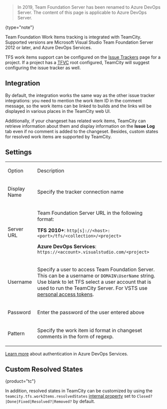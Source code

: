 [//]: # (title: Team Foundation Work Items)
[//]: # (auxiliary-id: Team Foundation Work Items)

>In 2019, Team Foundation Server has been renamed to Azure DevOps Server. The content of this page is applicable to Azure DevOps Server.
>
{type="note"}

Team Foundation Work Items tracking is integrated with TeamCity. Supported versions are Microsoft Visual Studio Team Foundation Server 2012 or later, and Azure DevOps Services.

TFS work items support can be configured on the [Issue Trackers](integrating-teamcity-with-issue-tracker.md) page for a project. If a project has a [TFVC](team-foundation-server.md) root configured, TeamCity will suggest configuring the issue tracker as well.

## Integration

By default, the integration works the same way as the other issue tracker integrations: you need to mention the work item ID in the comment message, so the work items can be linked to builds and the links will be displayed in various places in the TeamCity web UI. 

Additionally, if your changeset has related work items, TeamCity can retrieve information about them and display information on the __Issue Log__ tab even if no comment is added to the changeset. Besides, custom states for resolved work items are supported by TeamCity.

## Settings

<table><tr>

<td>

Option

</td>

<td>

Description

</td></tr><tr>

<td>

Display Name

</td>

<td>

Specify the tracker connection name

</td></tr><tr>

<td>

Server URL

</td>

<td>


Team Foundation Server URL in the following format:

__TFS 2010\+__: `http[s]://<host>:<port>/tfs/<collection>/<project>`

__Azure DevOps Services__: `https://<account>.visualstudio.com/<project>`

</td></tr><tr>

<td>

Username

</td>

<td>


Specify a user to access Team Foundation Server. This can be a username or `DOMAIN\UserName` string.   
Use blank to let TFS select a user account that is used to run the TeamCity Server. For VSTS use [personal access tokens](team-foundation-server.md#teamFoundationServerLive).

</td></tr><tr>

<td>

Password

</td>

<td>

Enter the password of the user entered above

</td></tr><tr>

<td>

Pattern

</td>

<td>

Specify the work item id format in changeset comments in the form of regexp.

</td></tr></table>

[Learn more](team-foundation-server.md#teamFoundationServerLive) about authentication in Azure DevOps Services.

## Custom Resolved States
{product="tc"}

In addition, resolved states in TeamCity can be customized by using the `teamcity.tfs.workItems.resolvedStates` [internal property](server-startup-properties.md#TeamCity+internal+properties) set to `Closed?|Done|Fixed|Resolved?|Removed?` by default.